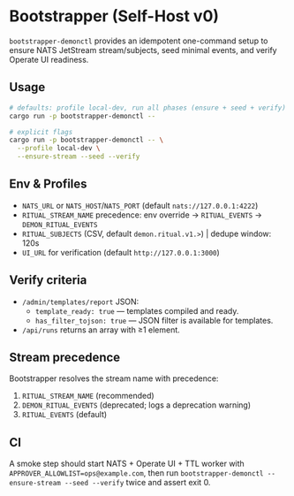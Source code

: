 # Bootstrapper (Self-Host v0)

`bootstrapper-demonctl` provides an idempotent one-command setup to ensure NATS JetStream stream/subjects, seed minimal events, and verify Operate UI readiness.

## Usage

```bash
# defaults: profile local-dev, run all phases (ensure + seed + verify)
cargo run -p bootstrapper-demonctl --

# explicit flags
cargo run -p bootstrapper-demonctl -- \
  --profile local-dev \
  --ensure-stream --seed --verify
```

## Env & Profiles
- `NATS_URL` or `NATS_HOST`/`NATS_PORT` (default `nats://127.0.0.1:4222`)
- `RITUAL_STREAM_NAME` precedence: env override → `RITUAL_EVENTS` → `DEMON_RITUAL_EVENTS`
- `RITUAL_SUBJECTS` (CSV, default `demon.ritual.v1.>`) | dedupe window: 120s
- `UI_URL` for verification (default `http://127.0.0.1:3000`)

## Verify criteria
- `/admin/templates/report` JSON:
  - `template_ready: true` — templates compiled and ready.
  - `has_filter_tojson: true` — JSON filter is available for templates.
- `/api/runs` returns an array with ≥1 element.

## Stream precedence

Bootstrapper resolves the stream name with precedence:

1. `RITUAL_STREAM_NAME` (recommended)
2. `DEMON_RITUAL_EVENTS` (deprecated; logs a deprecation warning)
3. `RITUAL_EVENTS` (default)

## CI
A smoke step should start NATS + Operate UI + TTL worker with `APPROVER_ALLOWLIST=ops@example.com`, then run `bootstrapper-demonctl --ensure-stream --seed --verify` twice and assert exit 0.
